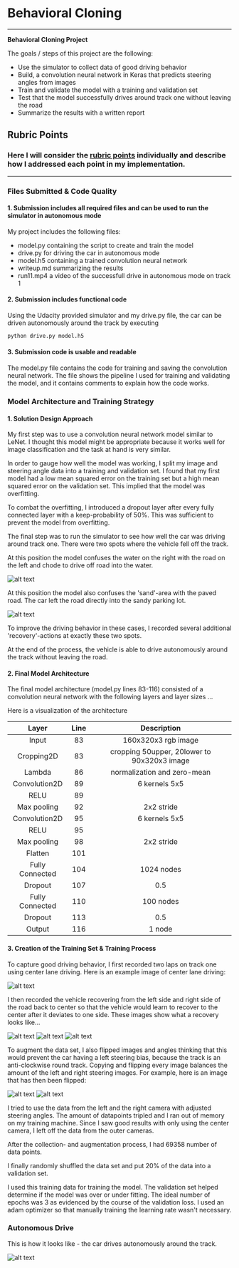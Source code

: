 # **Behavioral Cloning** 
---
**Behavioral Cloning Project**

The goals / steps of this project are the following:
* Use the simulator to collect data of good driving behavior
* Build, a convolution neural network in Keras that predicts steering angles from images
* Train and validate the model with a training and validation set
* Test that the model successfully drives around track one without leaving the road
* Summarize the results with a written report


[//]: # (Image References)

[image1]: ./writeup_media/car_problem_spot_water.png "Problem Spot Water"
[image2]: ./writeup_media/car_problem_spot_sand.png "Problem Spot Sand"
[image3]: ./writeup_media/car_center.png "Center Lane"
[image4]: ./writeup_media/car_recovery_1.png "Recovery 1"
[image5]: ./writeup_media/car_recovery_2.png "Recovery 2"
[image6]: ./writeup_media/car_recovery_3.png "Recovery 3"
[image7]: ./writeup_media/centercam_org.jpg "Center Cam Org"
[image8]: ./writeup_media/centercam_flipped.jpg "Center Cam Flipped"
[image9]: ./writeup_media/animation.gif "Autonomous Mode Center Cam"

## Rubric Points
### Here I will consider the [rubric points](https://review.udacity.com/#!/rubrics/432/view) individually and describe how I addressed each point in my implementation.  

---
### Files Submitted & Code Quality

#### 1. Submission includes all required files and can be used to run the simulator in autonomous mode

My project includes the following files:
* model.py containing the script to create and train the model
* drive.py for driving the car in autonomous mode
* model.h5 containing a trained convolution neural network 
* writeup.md summarizing the results
* run11.mp4 a video of the successfull drive in autonomous mode on track 1

#### 2. Submission includes functional code
Using the Udacity provided simulator and my drive.py file, the car can be driven autonomously around the track by executing 
```sh
python drive.py model.h5
```

#### 3. Submission code is usable and readable

The model.py file contains the code for training and saving the convolution neural network. The file shows the pipeline I used for training and validating the model, and it contains comments to explain how the code works.

### Model Architecture and Training Strategy

#### 1. Solution Design Approach

My first step was to use a convolution neural network model similar to LeNet. I thought this model might be appropriate because it works well for image classification and the task at hand is very similar.

In order to gauge how well the model was working, I split my image and steering angle data into a training and validation set. I found that my first model had a low mean squared error on the training set but a high mean squared error on the validation set. This implied that the model was overfitting.

To combat the overfitting, I introduced a dropout layer after every fully connected layer with a keep-probability of 50%. This was sufficient to prevent the model from overfitting.

The final step was to run the simulator to see how well the car was driving around track one. There were two spots where the vehicle fell off the track.

At this position the model confuses the water on the right with the road on the left and chode to drive off road into the water.

![alt text][image1]

At this position the model also confuses the 'sand'-area with the paved road. The car left the road directly into the sandy parking lot.

![alt text][image2]

To improve the driving behavior in these cases, I recorded several additional 'recovery'-actions at exactly these two spots.

At the end of the process, the vehicle is able to drive autonomously around the track without leaving the road.

#### 2. Final Model Architecture

The final model architecture (model.py lines 83-116) consisted of a convolution neural network with the following layers and layer sizes ...

Here is a visualization of the architecture

| Layer         	|Line |     Description                               | 
|:-----------------:|:---:|:---------------------------------------------:| 
| Input         	| 83  | 160x320x3 rgb image                           | 
| Cropping2D     	| 83  | cropping 50upper, 20lower to 90x320x3 image   | 
| Lambda            | 86  | normalization and zero-mean                   |
| Convolution2D    	| 89  | 6 kernels 5x5                                 |
| RELU				| 89  |                                               |
| Max pooling	    | 92  | 2x2 stride                                    |
| Convolution2D    	| 95  | 6 kernels 5x5                                 |
| RELU				| 95  |                                               |
| Max pooling	    | 98  | 2x2 stride                                    |
| Flatten           | 101 |                                               |
| Fully Connected   | 104 | 1024 nodes                                    |
| Dropout			| 107 | 0.5                                           |
| Fully Connected   | 110 | 100 nodes                                     |
| Dropout			| 113 | 0.5                                           |
| Output            | 116 | 1 node                                        |

#### 3. Creation of the Training Set & Training Process

To capture good driving behavior, I first recorded two laps on track one using center lane driving. Here is an example image of center lane driving:

![alt text][image3]

I then recorded the vehicle recovering from the left side and right side of the road back to center so that the vehicle would learn to recover to the center after it deviates to one side. These images show what a recovery looks like...

![alt text][image4] ![alt text][image5] ![alt text][image6]

To augment the data set, I also flipped images and angles thinking that this would prevent the car having a left steering bias, because the track is an anti-clockwise round track. Copying and flipping every image balances the amount of the left and right steering images. For example, here is an image that has then been flipped:

![alt text][image7] ![alt text][image8]

I tried to use the data from the left and the right camera with adjusted steering angles. The amount of datapoints tripled and I ran out of memory on my training machine. Since I saw good results with only using the center camera, I left off the data from the outer cameras.

After the collection- and augmentation process, I had 69358 number of data points.

I finally randomly shuffled the data set and put 20% of the data into a validation set. 

I used this training data for training the model. The validation set helped determine if the model was over or under fitting. The ideal number of epochs was 3 as evidenced by the course of the validation loss. I used an adam optimizer so that manually training the learning rate wasn't necessary.

### Autonomous Drive

This is how it looks like - the car drives autonomously around the track.

![alt text][image9]
